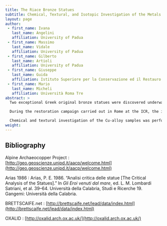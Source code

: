 ```yaml
---
title: The Riace Bronze Statues
subtitle: Chemical, Textural, and Isotopic Investigation of the Metals
layout: page
author:
 - first_name: Ivana
   last_name: Angelini
   affiliation: University of Padua
 - first_name: Massimo
   last_name: Vidale
   affiliation: University of Padua
 - first_name: Gilberto
   last_name: Artioli
   affiliation: University of Padua
 - first_name: Giuseppe
   last_name: Guida
   affiliation: Istituto Superiore per la Conservazione ed il Restauro (ICR), Rome
 - first_name: Mario
   last_name: Micheli
   affiliation: Università Roma Tre
abstract: >
  Two exceptional Greek original bronze statues were discovered underwater at Riace Marina (Calabria, Italy), in 1972. The statues represent a pair of warriors or athletes and are commonly labeled Statue A and Statue B. On the basis of stylistic studies, many authors date Statue A to 470–460 BC, and Statue B to 440–430 BC (Arias 1986).

  During the restoration campaign carried out in Rome at the ICR, the inner cavities of the bronzes were explored and cleaned by remote-controlled mechanical arms. Here we report the archaeometric investigation of 12 metal samples taken from the inside of the statues: 3 bronze and 1 lead samples from Statue A; and 3 welding alloys, 3 bronze, and 2 lead samples from Statue B.

  Chemical and textural investigation of the Cu-alloy samples was performed by SEM-EDS, EPMA, and metallographic analyses on polished cross sections. The data are discussed and compared with literature data available for coeval statues. Moreover, the lead isotopic compositions of selected samples were investigated by MC-ICP-MS. Comparison of the results with existing Pb-isotope databases (OXALID; BRETTSCAIFE.net; Alpine Archaeocopper Project) shows that the copper used for Statue A is compatible with western Mediterranean deposits, whereas the copper of Statue B fit with eastern Mediterranean ores. The isotopic signals of the welding samples from Statue B show a different provenance, possibly related to the age of the welding operations. The lead of the tenons of both statues has a very well defined isotopic signal compatible with a Greek source.
weight:
---
```


## Bibliography

Alpine Archaeocopper Project
: [http://geo.geoscienze.unipd.it/aacp/welcome.html](http://geo.geoscienze.unipd.it/aacp/welcome.html)

Arias 1986
: Arias, P. E. 1986. “Analisi critica delle statue \[The Critical Analysis of the Statues\].” In *Gli Eroi venuti dal mare*, ed. L. M. Lombardi Satriani, et al. 39–64. Università della Calabria, Studi e Ricerche 19. Gangemi: Università della Calabria.

BRETTSCAIFE.net
: [http://brettscaife.net/lead/data/index.html](http://brettscaife.net/lead/data/index.html)

OXALID
: [http://oxalid.arch.ox.ac.uk/](http://oxalid.arch.ox.ac.uk/)
